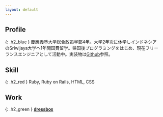 ```yaml
---
layout: default
---
```


## Profile
{: .h2_blue }
慶應義塾大学総合政策学部4年。大学2年次に休学しインドネシアのSriwijaya大学へ1年間国費留学。帰国後プログラミングをはじめ、現在フリーランスエンジニアとして活動中。実装物は[Github](https://github.com/hc0208)参照。

## Skill
{: .h2_red }
Ruby, Ruby on Rails, HTML, CSS

## Work
{: .h2_green }
**[dressbox](https://dressbox.jp/)**
